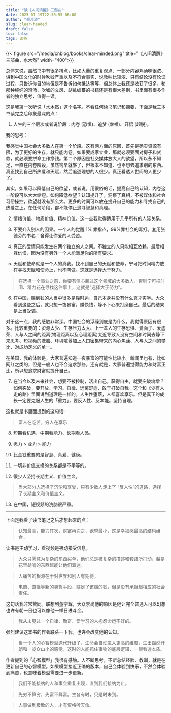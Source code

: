 ```yaml
---
title: "读《人间清醒》三部曲"
date: 2025-01-19T22:30:55-06:00
author: "郝鸿涛"
slug: clear-headed
draft: false
toc: false
tags: 读书
---
```


{{< figure src="/media/cnblog/books/clear-minded.png" title="《人间清醒》三部曲，水木然" width="400">}}

总体来说，虽然书中有很多槽点，比如大量的重复观点、一部分内容鸡汤味很浓、讲到中国文化的时候吹嘘严重以及不符合事实、说教味比较浓、只有结论没有论证过程、只告诉你目的地但是不告诉如何抵达等等，但总体上我还是收获了很多，和那种纯纯的鸡汤、吹嘘的文风、胡乱编纂的书籍还是有很大差别，书里面有很多作者的独立思考，值得一读。

这是我第一次听说「水木然」这个名字。不看任何读书笔记和摘要，下面是我三本书读完之后印象最深的点：

1. 人生的三个层次或者说阶段：内卷 (恐惧)、追梦 (幸福)、开悟 (超脱)。

我的思考：

我感觉中国社会大多数人在第一个阶段。这有两方面的原因，首先是确实资源有限，为了更好的生存，就只能内卷。如果要成家立业，那就必须要面对房子和贷款，就必须要拼命工作挣钱。第二个原因是社交媒体放大人的欲望，所以永不知足，一直在内卷阶段，虽然钱早就够了，但根本不知道、也不想去追求别的东西。真正找到自己所热爱和天赋，然后追逐理想的人很少。真正看透人世间的人更少了。

其实，如果可以降低自己的欲望，或者说，用很俗的话，提高自己的认知，内卷这一阶段可以大大缩短。如何降低欲望？认知提升了，洞察了真相，不被媒体和社会习俗操控，欲望就没有那么大。更多的时间可以放在提升自己的能力和寻找自己的热爱之上。在任何阶段，都不能停止追寻智慧和真理。

2. 情绪价值、物质价值、精神价值。这一点我觉得适用于几乎所有的人际关系。

3. 不要介入别人的因果。一个人的觉醒 1% 靠指点，99%靠社会的毒打。套用张德芬的书名：舍得让你爱的人受苦。

4. 真正的爱情只能发生在两个独立的人之间。不独立的人只能相互依赖，最后相互仇恨，因为没有另外一个人能满足你的所有要求。

5. 天赋和使命就是一个人的真我。找不到自己的天赋和使命，宁可把时间精力放在寻找天赋和使命上，也不瞎做。这就是选择大于努力。

>在选择一个事业之前，你要有信心超过这个领域的大多数人，否则宁可把时间、精力花在寻找这件事上，这就是“选择大于努力”。

6. 在中国，赚到钱的人当中很多是靠时运，自己本身并没有什么真才实学。大众看到这些之后，就只想一夜暴富，赚快钱，静不下心来打磨自己。最后的结果是上当受骗。

对于这一点，我的感触非常深。中国社会的浮躁到底是为什么，我觉得原因有很多。比较重要的：资源太少、生存压力太大、上一辈人的生存恐惧、爱面子、爱虚荣、人与人之间的距离(物理距离以及心理距离)太近导致人没有空间和时间去静下来思考、短视频的洗脑、环境喧嚣加上人口密集带来的内心焦躁、人与人之间的攀比、对成功定义的单一。

在美国，我的体验是，大家普遍知道一夜暴富的可能性比较小。新闻里也有，比如网红之类的，但是一般人也不会追求那些。还有就是，大家普遍觉得能力和财富正比，所以想追求财富就提升自己。

7. 在当今以及未来社会，想要不被控制，活出自己，获得自由，就要突破墒增？如何突破，要开放、学习、自律、远离舒适、敢于打破自我。这个和《少有人走的路》里面讲到道理是一样的。人生性堕落，人都喜欢享乐。但是真正的成长一定要克服人生的「重力」，要反人性、反本能。坚持自理。

这也就是书里面提到的这句话:

>富人在吃苦，穷人在享乐

8. 短期看机遇、中期看能力、长期看人品。

9. 愿力 > 业力 > 能力

10. 比金钱重要的是智慧、真爱、健康。

11. 一切非价值交换的关系都是不平等的。

12. 很少人坚持长期主义、价值主义。

>当大部分人选择了沉沦和享受，只有少数人走上了 “反人性”的道路，选择了长期主义和价值主义。

13. 在中国，短视频的洗脑很严重。

---

下面是我看了读书笔记之后才想起来的点：

>认知最高，能力其次，财富再次之，欲望最小，这是幸福感最高的结构组合。

读书是主动学习，看视频是被动接受信息。

>大众只愿意为复杂的东西买单，他们总是被复杂的描述和套路所打动，越是花里胡哨的东西越能让他们着迷。	

>人痛苦的根源在于对世界和别人有期待。

>电商、直播等新的卖货手段，赚足了该赚的钱，但是没有承担起相应的社会责任。

这句话我非常赞同。联想到董宇辉，大众崇尚他的原因是他让完全普通人可以幻想也许有朝一日也可以像他一样日进斗金。

>我从未见过一个自律、勤奋、爱学习的人抱怨命运不好的。

强烈建议这本书的作者联系一下我。也许会改变他的认知。

>当一个人的心智模型迭代升级了，生命会自动进入更高的维度，生出豁然开朗和一览众山小的感觉，这时的人能抓住事物的底层逻辑，一眼看透本质。

作者提到的「心智模型」我很有感触。人不断思考，不断总结经验、教训，就是在更新自己的心智模型。如果模型接近正确的版本，自己会体验到快乐，不然会体验到痛苦，也意味着模型需要进一步更新。

>我们不能接纳的人和事会重复出现，直到我们接纳为止。

>先穷不算穷，先富不算富。生各有时，只是时未到。

>人事做到极致的人，才有资格听天命。